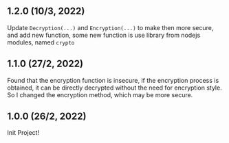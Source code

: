 ## 1.2.0 (10/3, 2022)
Update `Decryption(...)` and `Encryption(...)` to make then more secure, and add new function, some new function is use library from nodejs modules, named `crypto` 

## 1.1.0 (27/2, 2022)
Found that the encryption function is insecure, if the encryption process is obtained, it can be directly decrypted without the need for encryption style. So I changed the encryption method, which may be more secure.

## 1.0.0 (26/2, 2022)
Init Project!